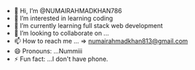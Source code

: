 - 👋 Hi, I’m @NUMAIRAHMADKHAN786
- 👀 I’m interested in learning coding 
- 🌱 I’m currently learning full stack web development
- 💞️ I’m looking to collaborate on ...
- 📫 How to reach me ... => numairahmadkhan813@gmail.com
- 😄 Pronouns: ...Nummiii
- ⚡ Fun fact: ...I don't have phone.

<!---
NUMAIRAHMADKHAN786/NUMAIRAHMADKHAN786 is a ✨ special ✨ repository because its `README.md` (this file) appears on your GitHub profile.
You can click the Preview link to take a look at your changes.
--->
